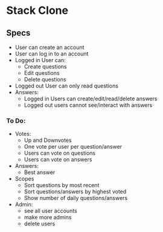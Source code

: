 # Stack Clone

## Specs
* User can create an account
* User can log in to an account
* Logged in User can:
  * Create questions
  * Edit questions
  * Delete questions
* Logged out User can only read questions
* Answers:
  * Logged in Users can create/edit/read/delete answers
  * Logged out users cannot see/interact with answers

### To Do:
* Votes:
  * Up and Downvotes
  * One vote per user per question/answer
  * Users can vote on questions
  * Users can vote on answers
* Answers:
  * Best answer
* Scopes
  * Sort questions by most recent
  * Sort questions/answers by highest voted
  * Show number of daily questions/answers
* Admin:
  * see all user accounts
  * make more admins
  * delete users
